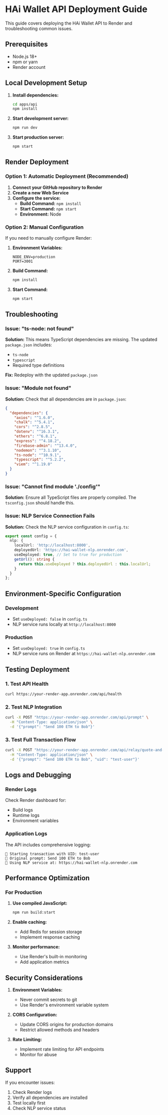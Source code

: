 # HAi Wallet API Deployment Guide

This guide covers deploying the HAi Wallet API to Render and troubleshooting common issues.

## Prerequisites

- Node.js 18+ 
- npm or yarn
- Render account

## Local Development Setup

1. **Install dependencies:**
   ```bash
   cd apps/api
   npm install
   ```

2. **Start development server:**
   ```bash
   npm run dev
   ```

3. **Start production server:**
   ```bash
   npm start
   ```

## Render Deployment

### Option 1: Automatic Deployment (Recommended)

1. **Connect your GitHub repository to Render**
2. **Create a new Web Service**
3. **Configure the service:**
   - **Build Command:** `npm install`
   - **Start Command:** `npm start`
   - **Environment:** Node

### Option 2: Manual Configuration

If you need to manually configure Render:

1. **Environment Variables:**
   ```
   NODE_ENV=production
   PORT=3001
   ```

2. **Build Command:**
   ```bash
   npm install
   ```

3. **Start Command:**
   ```bash
   npm start
   ```

## Troubleshooting

### Issue: "ts-node: not found"

**Solution:** This means TypeScript dependencies are missing. The updated `package.json` includes:
- `ts-node`
- `typescript`
- Required type definitions

**Fix:** Redeploy with the updated `package.json`

### Issue: "Module not found"

**Solution:** Check that all dependencies are in `package.json`:
```json
{
  "dependencies": {
    "axios": "^1.6.0",
    "chalk": "^5.4.1",
    "cors": "^2.8.5",
    "dotenv": "^16.3.1",
    "ethers": "^6.8.1",
    "express": "^4.18.2",
    "firebase-admin": "^13.4.0",
    "nodemon": "^3.1.10",
    "ts-node": "^10.9.1",
    "typescript": "^5.2.2",
    "viem": "^1.19.0"
  }
}
```

### Issue: "Cannot find module './config'"

**Solution:** Ensure all TypeScript files are properly compiled. The `tsconfig.json` should handle this.

### Issue: NLP Service Connection Fails

**Solution:** Check the NLP service configuration in `config.ts`:
```typescript
export const config = {
  nlp: {
    localUrl: 'http://localhost:8000',
    deployedUrl: 'https://hai-wallet-nlp.onrender.com',
    useDeployed: true, // Set to true for production
    getUrl(): string {
      return this.useDeployed ? this.deployedUrl : this.localUrl;
    }
  }
};
```

## Environment-Specific Configuration

### Development
- Set `useDeployed: false` in `config.ts`
- NLP service runs locally at `http://localhost:8000`

### Production
- Set `useDeployed: true` in `config.ts`
- NLP service runs on Render at `https://hai-wallet-nlp.onrender.com`

## Testing Deployment

### 1. Test API Health
```bash
curl https://your-render-app.onrender.com/api/health
```

### 2. Test NLP Integration
```bash
curl -X POST "https://your-render-app.onrender.com/api/prompt" \
  -H "Content-Type: application/json" \
  -d '{"prompt": "Send 100 ETH to Bob"}'
```

### 3. Test Full Transaction Flow
```bash
curl -X POST "https://your-render-app.onrender.com/api/relay/quote-and-execute" \
  -H "Content-Type: application/json" \
  -d '{"prompt": "Send 100 ETH to Bob", "uid": "test-user"}'
```

## Logs and Debugging

### Render Logs
Check Render dashboard for:
- Build logs
- Runtime logs
- Environment variables

### Application Logs
The API includes comprehensive logging:
```
🚀 Starting transaction with UID: test-user
📝 Original prompt: Send 100 ETH to Bob
🤖 Using NLP service at: https://hai-wallet-nlp.onrender.com
```

## Performance Optimization

### For Production
1. **Use compiled JavaScript:**
   ```bash
   npm run build:start
   ```

2. **Enable caching:**
   - Add Redis for session storage
   - Implement response caching

3. **Monitor performance:**
   - Use Render's built-in monitoring
   - Add application metrics

## Security Considerations

1. **Environment Variables:**
   - Never commit secrets to git
   - Use Render's environment variable system

2. **CORS Configuration:**
   - Update CORS origins for production domains
   - Restrict allowed methods and headers

3. **Rate Limiting:**
   - Implement rate limiting for API endpoints
   - Monitor for abuse

## Support

If you encounter issues:
1. Check Render logs
2. Verify all dependencies are installed
3. Test locally first
4. Check NLP service status 